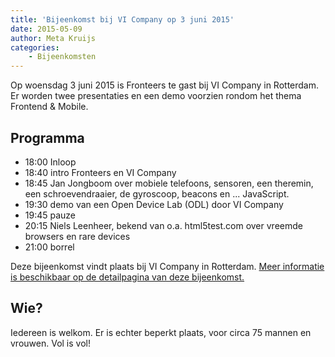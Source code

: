 ```yaml
---
title: 'Bijeenkomst bij VI Company op 3 juni 2015'
date: 2015-05-09
author: Meta Kruijs
categories:
    - Bijeenkomsten
---
```


Op woensdag 3 juni 2015 is Fronteers te gast bij VI Company in Rotterdam. Er worden twee presentaties en een demo voorzien rondom het thema Frontend & Mobile.

## Programma

-   18:00 Inloop
-   18:40 intro Fronteers en VI Company
-   18:45 Jan Jongboom over mobiele telefoons, sensoren, een theremin, een schroevendraaier, de gyroscoop, beacons en ... JavaScript.
-   19:30 demo van een Open Device Lab (ODL) door VI Company
-   19:45 pauze
-   20:15 Niels Leenheer, bekend van o.a. html5test.com over vreemde browsers en rare devices
-   21:00 borrel

Deze bijeenkomst vindt plaats bij VI Company in Rotterdam. [Meer informatie is beschikbaar op de detailpagina van deze bijeenkomst.](/bijeenkomsten/2015/vicompany)

## Wie?

Iedereen is welkom. Er is echter beperkt plaats, voor circa 75 mannen en vrouwen.  Vol is vol!
